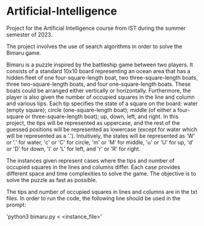 # Artificial-Intelligence
Project for the Artificial Intelligence course from IST during the summer semester of 2023. 

The project involves the use of search algorithms in order to solve the Bimaru game. 

Bimaru is a puzzle inspired by the battleship game between two players. It consists of a standard 10x10 board representing an ocean area that has a hidden fleet of one four-square-length boat, two three-square-length boats, three two-square-length boats, and four one-square-length boats. These boats could be arranged either vertically or horizontally. Furthermore, the player is also given the number of occupied squares in the line and column and various tips. Each tip specifies the state of a square on the board: water (empty square); circle (one-square-length boat); middle (of either a four-square or three-square-length boat); up, down, left, and right. In this project, the tips will be represented as uppercase, and the rest of the guessed positions will be represented as lowercase (except for water which will be represented as a '.'). Intuitively, the states will be represented as 'W' or '.' for water, 'c' or 'C' for circle, 'm' or 'M' for middle, 'u' or 'U' for up, 'd' or 'D' for down, 'l' or 'L' for left, and 'r' or 'R' for right. 

The instances given represent cases where the tips and number of occupied squares in the lines and columns differ. Each case provides different space and time complexities to solve the game. The objective is to solve the puzzle as fast as possible.

The tips and number of occupied squares in lines and columns are in the txt files. In order to run the code, the following line should be used in the prompt:

'python3 bimaru.py < <instance_file>'
